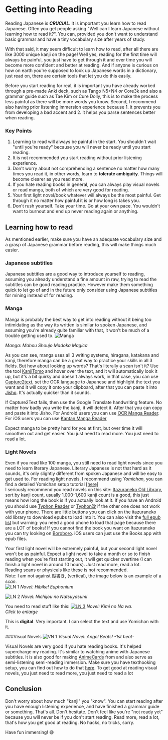 # Getting into Reading

Reading Japanese is ***CRUCIAL***. It is important you learn how to read Japanese. Often you get people asking "Well can I learn Japanese without learning how to read it?". You can, provided you don't want to understand basic grammar and have a tiny vocabulary size after years of study.  

With that said, it may seem difficult to learn how to read, after all there are like 3000 unique kanji on the page! Well yes, reading for the first time will always be painful, you just have to get through it and over time you will become more confident and better at reading. And if anyone is curious on how on earth you're supposed to look up Japanese words in a dictionary, just read on, there are certain tools that let you do this easily.  

Before you start reading for real, it is important you have already worked through a pre-made Anki deck, such as Tango N5+N4 *or* Core3k and also a grammar guide such as Tae Kim or Cure Dolly, this is to make the process less painful as there will be more words you know. Second, I recommend also having prior listening immersion experience because 1. it prevents you from developing a bad accent and 2. it helps you parse sentences better when reading.   

### Key Points  

1. Learning to read will always be painful in the start. You shouldn't wait "until you're ready" because you will never be ready until you start reading.  
2. It is not recommended you start reading without prior listening experience.  
3. Don't worry about not comprehending a sentence no matter how many times you read it, in other words, learn to **tolerate ambiguity**. Things will become clearer as you read more. 
4. If you hate reading books in general, you can always play visual novels or read manga, both of which are very good for reading. 
6. Your first light novel/book whatever will always be the most painful. Get through it no matter how painful it is or how long is takes you. 
7. Don't rush yourself. Take your time. Go at your own pace. You wouldn't want to burnout and end up never reading again or anything.

## Learning how to read 

As mentioned earlier, make sure you have an adequate vocabulary size and a grasp of Japanese grammar before reading, this will make things much easier.

### Japanese subtitles
Japanese subtitles are a good way to introduce yourself to reading, assuming you already understand a fine amount in raw, trying to read the subtitles can be good reading practice. However make them something quick to let go of and in the future only consider using Japanese subtitles for mining instead of for reading.

### Manga
Manga is probably the best way to get into reading without it being too intimidating as the way its written is similar to spoken Japanese, and assuming you're already quite familiar with that, it won't be much of a trouble getting used to.
![Manga](img/manga1.jpg)

*Manga: Mahou Shoujo Madoka Magica*

As you can see, manga uses all 3 writing systems, hiragana, katakana and kanji, therefore manga can be a great way to practice your skills in all 3 fields.
But how about looking up words? That's literally a scan isn't it?
Use the tool [KanjiTomo](http://www.kanjitomo.net/) and hover over the text, and it will automatically look it up, but it's a bit quirky and doesn't always work, in that case, you can use [Capture2text](http://capture2text.sourceforge.net/), set the OCR language to Japanese and highlight the text you want and it will copy it onto your clipboard, after that you can paste it into [Jisho](https://jisho.org/). It's actually quicker than it sounds. 

If Capture2Text fails, then use the Google Translate handwriting feature. No matter how badly you write the kanji, it will detect it. After that you can copy and paste it into Jisho.
For Android users you can use [OCR Manga Reader](https://sourceforge.net/projects/ocrmangareaderforandroid/). For iOS users you can use [Kantan Manga Reader](https://apps.apple.com/gb/app/kantan-manga/id1518666365)  

Expect manga to be pretty hard for you at first, but over time it will smoothen out and get easier. You just need to read more. You just need to read a lot.

### Light Novels
Even if you read like 100 manga, you still need to read light novels since you need to learn literary Japanese.
Literary Japanese is not that hard as it sounds, it's only slightly different from spoken Japanese and will be easy to get used to.
For reading light novels, I recommend using *Yomichan*, you can find a detailed Yomichan setup tutorial [[here]](/yomichan)  
I seriously recommend you read novels on this site: [Itazuraneko Old Library](https://itazuraneko.neocities.org/shousetu/index.html), sort by kanji count, usually 1,000-1,600 kanji count is a good, this just means how long the book is if you actually look at it. If you have an Android you should use [Typhon Reader](https://play.google.com/store/apps/details?id=net.zorgblub.typhon&hl=ja) or [Typhon改](https://github.com/dajimenezja/typhon/releases) if the other one does not work with your phone. There are little buttons you can click on the itazuraneko old library to download epubs to load into it. You can also visit the [full epub list](https://yonde.itazuraneko.org/other/kensaku.html) but warning: you need a good phone to load that page because there are a LOT of books! If you cannot find the book you want on Itazuraneko you can try looking on [Boroboro](https://boroboro.neocities.org/listfullepub.html). iOS users can just use the Books app with epub files.

Your first light novel will be extremely painful, but your second light novel won't be as painful. Expect a light novel to take a month or so to finish reading when you're first starting out, it will get quicker overtime (I can finish a light novel in around 10 hours). Just read more, read a lot.  
Reading scans or physicals like these is not recommended.  
Note: I am not against 縦書き, (vertical), the image below is an example of a *scan*.  
![LN 1](img/ln1.jpg)
*Novel: Hibike! Euphonium*

![LN 2](img/ln2.jpg)
*Novel: Nichijou no Natsuyasumi*

You need to read stuff like this:
[![LN 3](img/ln3.jpg)](img/ln3.jpg)
*Novel: Kimi no Na wa.*  
*Click to enlarge*

This is **digital**. Very important. I can select the text and use Yomichan with it.

###Visual Novels
![VN 1](img/vn1.jpg)
*Visual Novel: Angel Beats! -1st beat-*

Visual Novels are very good if you hate reading books. It's helped supercharge my reading. It's similar to watching anime with Japanese subtitles. It is also good for making [AnimeCards](https://www.animecards.site) from and also serve as semi-listening semi-reading immersion. 
Make sure you have texthooking setup, you can find out how to do that [here](/vn).
To get good at reading visual novels, you just need to read more, you just need to read a lot

## Conclusion
Don't worry about how much "kanji" you "know". You can start reading after you have enough listening experience, and have finished a grammar guide or something. That's all. Don't hesitate. Don't feel like you're "not ready yet" because you will never be if you don't start reading.
Read more, read a lot, that's how you get good at reading.  No hacks, no tricks, sorry.

Have fun immersing! :smile:

